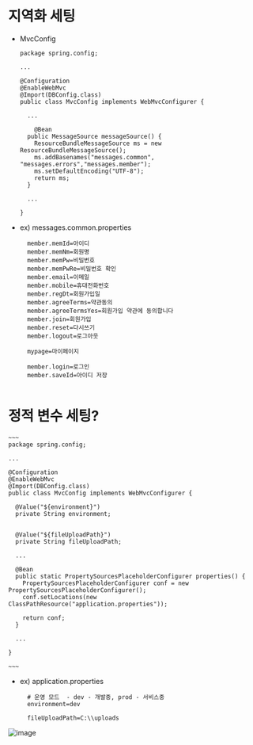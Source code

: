 # 지역화 세팅
  - MvcConfig
    ~~~
    package spring.config;

    ...

    @Configuration
    @EnableWebMvc
    @Import(DBConfig.class)
    public class MvcConfig implements WebMvcConfigurer {

      ...

        @Bean
      public MessageSource messageSource() {
        ResourceBundleMessageSource ms = new ResourceBundleMessageSource();
        ms.addBasenames("messages.common", "messages.errors","messages.member");
        ms.setDefaultEncoding("UTF-8");
        return ms;
      }

      ...

    }

    ~~~
    
  - ex) messages.common.properties
    ~~~
      member.memId=아이디
      member.memNm=회원명
      member.memPw=비밀번호
      member.memPwRe=비밀번호 확인
      member.email=이메일
      member.mobile=휴대전화번호
      member.regDt=회원가입일
      member.agreeTerms=약관동의
      member.agreeTermsYes=회원가입 약관에 동의합니다
      member.join=회원가입
      member.reset=다시쓰기
      member.logout=로그아웃

      mypage=마이페이지

      member.login=로그인
      member.saveId=아이디 저장


    ~~~

# 정적 변수 세팅?
    ~~~
    package spring.config;

    ...

    @Configuration
    @EnableWebMvc
    @Import(DBConfig.class)
    public class MvcConfig implements WebMvcConfigurer {
    	
      @Value("${environment}")
      private String environment;


      @Value("${fileUploadPath}")
      private String fileUploadPath;
	
      ...

      @Bean
      public static PropertySourcesPlaceholderConfigurer properties() {
        PropertySourcesPlaceholderConfigurer conf = new PropertySourcesPlaceholderConfigurer();
        conf.setLocations(new ClassPathResource("application.properties"));

        return conf;
      }

      ...

    }

    ~~~
    
  - ex) application.properties
    ~~~
      # 운영 모드  - dev - 개발중, prod - 서비스중
      environment=dev

      fileUploadPath=C:\\uploads
    ~~~
    
 ![image](https://user-images.githubusercontent.com/106857769/195017448-45b45daa-18ea-4ca6-b177-889f1def14df.png)

